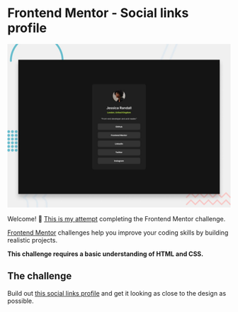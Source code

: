 # Frontend Mentor - Social links profile

![Design preview for the Social links profile coding challenge](./design/desktop-preview.jpg)

Welcome! 👋 [This is my attempt](https://thembamtshelwane.github.io/social-links-profile-main/) completing the Frontend Mentor challenge.

[Frontend Mentor](https://www.frontendmentor.io) challenges help you improve your coding skills by building realistic projects.

**This challenge requires a basic understanding of HTML and CSS.**

## The challenge

Build out [this social links profile](https://www.frontendmentor.io/challenges/social-links-profile-UG32l9m6dQ) and get it looking as close to the design as possible.
